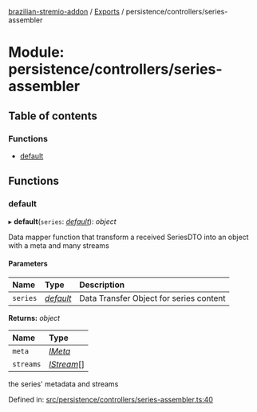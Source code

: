 [brazilian-stremio-addon](../README.md) / [Exports](../modules.md) / persistence/controllers/series-assembler

# Module: persistence/controllers/series-assembler

## Table of contents

### Functions

- [default](persistence_controllers_series_assembler.md#default)

## Functions

### default

▸ **default**(`series`: [*default*](persistence_models_transfer_objects_series.md#default)): *object*

Data mapper function that transform a received SeriesDTO into an object with a meta and many streams

#### Parameters

| Name | Type | Description |
| :------ | :------ | :------ |
| `series` | [*default*](persistence_models_transfer_objects_series.md#default) | Data Transfer Object for series content |

**Returns:** *object*

| Name | Type |
| :------ | :------ |
| `meta` | [*IMeta*](../interfaces/persistence_models_meta.imeta.md) |
| `streams` | [*IStream*](../interfaces/persistence_models_stream.istream.md)[] |

the series' metadata and streams

Defined in: [src/persistence/controllers/series-assembler.ts:40](https://github.com/victorgveloso/MicoLeaoDubladoAPI/blob/9dfa6b5/src/persistence/controllers/series-assembler.ts#L40)
